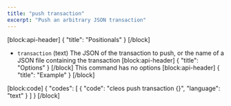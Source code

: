 ```yaml
---
title: "push transaction"
excerpt: "Push an arbitrary JSON transaction"
---
```

[block:api-header]
{
  "title": "Positionals"
}
[/block]
- `transaction` (text) The JSON of the transaction to push, or the name of a JSON file containing the transaction
[block:api-header]
{
  "title": "Options"
}
[/block]
This command has no options
[block:api-header]
{
  "title": "Example"
}
[/block]

[block:code]
{
  "codes": [
    {
      "code": "cleos push transaction {}",
      "language": "text"
    }
  ]
}
[/block]